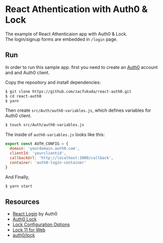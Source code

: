 # React Athentication with Auth0 & Lock

The example of React Athenticaion app with Auth0 & Lock.<br>
The login/signup forms are embedded in `/login` page.

## Run
In order to run this sample app. first you need to create an [Auth0](https://auth0.com/) account and and Auth0 client.

Copy the repository and install dependencies:
```bash
$ git clone https://github.com/zacfukuda/react-auth0.git
$ cd react-auth0
$ yarn
```

Then create `src/Auth/auth0-variables.js`, which defines variables for Auth0 client.

```bash
$ touch src/Auth/auth0-variables.js
```

The inside of `auth0-variables.js` looks like this:
```javascript
export const AUTH_CONFIG = {
  domain: 'yourdomain.auth0.com',
  clientId: 'yourclientid',
  callbackUrl: 'http://localhost:3000/callback',
  container: 'auth0-login-container'
}
```

And Finally,
```bash
$ yarn start
```

## Resources
- [React Login](https://auth0.com/docs/quickstart/spa/react/01-login) by Auth0
- [Auth0 Lock](https://auth0.com/lock)
- [Lock Configuration Options](https://auth0.com/docs/libraries/lock/v11/configuration)
- [Lock 11 for Web](https://auth0.com/docs/libraries/lock/v11)
- [auth0/lock](https://github.com/auth0/lock)